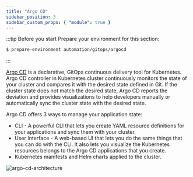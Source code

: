 ```yaml
---
title: "Argo CD"
sidebar_position: 3
sidebar_custom_props: { "module": true }
---
```


:::tip Before you start
Prepare your environment for this section:

```bash timeout=300 wait=30
$ prepare-environment automation/gitops/argocd
```

:::

[Argo CD](https://argoproj.github.io/cd/) is a declarative, GitOps continuous delivery tool for Kubernetes. Argo CD controller in Kubernetes cluster continuously monitors the state of your cluster and compares it with the desired state defined in Git. If the cluster state does not match the desired state, Argo CD reports the deviation and provides visualizations to help developers manually or automatically sync the cluster state with the desired state.

Argo CD offers 3 ways to manage your application state:

- CLI - A powerful CLI that lets you create YAML resource definitions for your applications and sync them with your cluster.
- User Interface - A web-based UI that lets you do the same things that you can do with the CLI. It also lets you visualize the Kubernetes resources belongs to the Argo CD applications that you create.
- Kubernetes manifests and Helm charts applied to the cluster.

![argo-cd-architecture](assets/argo-cd-architecture.png)
